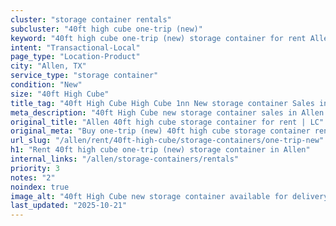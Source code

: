 ```yaml
---
cluster: "storage container rentals"
subcluster: "40ft high cube one-trip (new)"
keyword: "40ft high cube one-trip (new) storage container for rent Allen, TX"
intent: "Transactional-Local"
page_type: "Location-Product"
city: "Allen, TX"
service_type: "storage container"
condition: "New"
size: "40ft High Cube"
title_tag: "40ft High Cube High Cube 1nn New storage container Sales in Allen | LC Container"
meta_description: "40ft High Cube new storage container sales in Allen. High cube containers with extra height. Fast delivery, competitive pricing. Serving storage containers area. Quote ID: 9QX. Call (214) 524-4168 for your free quote today."
original_title: "Allen 40ft high cube storage container for rent | LC"
original_meta: "Buy one-trip (new) 40ft high cube storage container rent with local delivery in Allen, TX. LC Container — local Since 2003. Request a fast quote today."
url_slug: "/allen/rent/40ft-high-cube/storage-containers/one-trip-new"
h1: "Rent 40ft high cube one-trip (new) storage container in Allen"
internal_links: "/allen/storage-containers/rentals"
priority: 3
notes: "2"
noindex: true
image_alt: "40ft High Cube new storage container available for delivery in Allen"
last_updated: "2025-10-21"
---
```


<!-- TODO: Add unique city/inventory copy, images, and internal links here. -->
